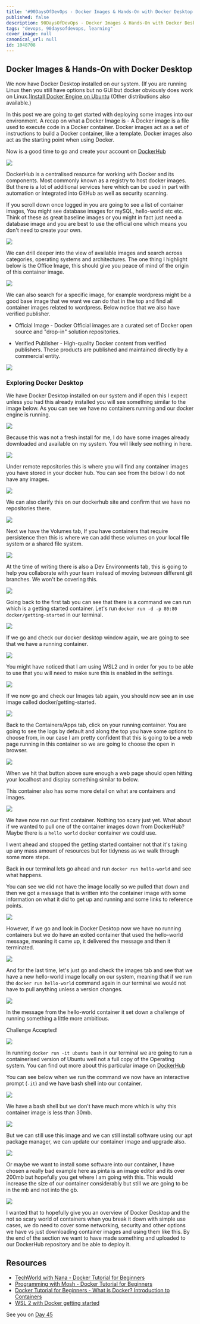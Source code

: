 ```yaml
---
title: '#90DaysOfDevOps - Docker Images & Hands-On with Docker Desktop - Day 44'
published: false
description: 90DaysOfDevOps - Docker Images & Hands-On with Docker Desktop
tags: "devops, 90daysofdevops, learning"
cover_image: null
canonical_url: null
id: 1048708
---
```

## Docker Images & Hands-On with Docker Desktop

We now have Docker Desktop installed on our system. (If you are running Linux then you still have options but no GUI but docker obviously does work on Linux.)[Install Docker Engine on Ubuntu](https://docs.docker.com/engine/install/ubuntu/) (Other distributions also available.)

In this post we are going to get started with deploying some images into our environment. A recap on what a Docker Image is - A Docker image is a file used to execute code in a Docker container. Docker images act as a set of instructions to build a Docker container, like a template. Docker images also act as the starting point when using Docker.

Now is a good time to go and create your account on [DockerHub](https://hub.docker.com/) 

![](../images/Day44_Containers1.png?v1)

DockerHub is a centralised resource for working with Docker and its components. Most commonly known as a registry to host docker images. But there is a lot of additional services here which can be used in part with automation or integrated into GitHub as well as security scanning.

If you scroll down once logged in you are going to see a list of container images, You might see database images for mySQL, hello-world etc etc. Think of these as great baseline images or you might in fact just need a database image and you are best to use the official one which means you don't need to create your own. 

![](../images/Day44_Containers2.png?v1)

We can drill deeper into the view of available images and search across categories, operating systems and architectures. The one thing I highlight below is the Office Image, this should give you peace of mind of the origin of this container image.  

![](../images/Day44_Containers3.png?v1)

We can also search for a specific image, for example wordpress might be a good base image that we want we can do that in the top and find all container images related to wordpress. Below notice that we also have verified publisher. 

- Official Image - Docker Official images are a curated set of Docker open source and "drop-in" solution repositories. 

- Verified Publisher - High-quality Docker content from verified publishers. These products are published and maintained directly by a commercial entity. 

![](../images/Day44_Containers4.png?v1)

### Exploring Docker Desktop 

We have Docker Desktop installed on our system and if open this I expect unless you had this already installed you will see something similar to the image below. As you can see we have no containers running and our docker engine is running. 

![](../images/Day44_Containers5.png?v1)

Because this was not a fresh install for me, I do have some images already downloaded and available on my system. You will likely see nothing in here. 

![](../images/Day44_Containers6.png?v1)

Under remote repositories this is where you will find any container images you have stored in your docker hub. You can see from the below I do not have any images. 

![](../images/Day44_Containers7.png?v1)

We can also clarify this on our dockerhub site and confirm that we have no repositories there.

![](../images/Day44_Containers8.png?v1)

Next we have the Volumes tab, If you have containers that require persistence then this is where we can add these volumes on your local file system or a shared file system. 

![](../images/Day44_Containers9.png?v1)

At the time of writing there is also a Dev Environments tab, this is going to help you collaborate with your team instead of moving between different git branches. We won't be covering this. 

![](../images/Day44_Containers10.png?v1)

Going back to the first tab you can see that there is a command we can run which is a getting started container. Let's run `docker run -d -p 80:80 docker/getting-started` in our terminal. 

![](../images/Day44_Containers11.png?v1)

If we go and check our docker desktop window again, we are going to see that we have a running container. 

![](../images/Day44_Containers12.png?v1)

You might have noticed that I am using WSL2 and in order for you to be able to use that you will need to make sure this is enabled in the settings. 

![](../images/Day44_Containers13.png?v1)

If we now go and check our Images tab again, you should now see an in use image called docker/getting-started. 

![](../images/Day44_Containers14.png?v1)

Back to the Containers/Apps tab, click on your running container. You are going to see the logs by default and along the top you have some options to choose from, in our case I am pretty confident that this is going to be a web page running in this container so we are going to choose the open in browser. 

![](../images/Day44_Containers15.png?v1)

When we hit that button above sure enough a web page should open hitting your localhost and display something similar to below. 

This container also has some more detail on what are containers and images. 

![](../images/Day44_Containers16.png?v1)

We have now ran our first container. Nothing too scary just yet. What about if we wanted to pull one of the container images down from DockerHub? Maybe there is a `hello world` docker container we could use. 

I went ahead and stopped the getting started container not that it's taking up any mass amount of resources but for tidyness as we walk through some more steps. 

Back in our terminal lets go ahead and run `docker run hello-world` and see what happens. 

You can see we did not have the image locally so we pulled that down and then we got a message that is written into the container image with some information on what it did to get up and running and some links to reference points. 

![](../images/Day44_Containers17.png?v1)

However, if we go and look in Docker Desktop now we have no running containers but we do have an exited container that used the hello-world message, meaning it came up, it delivered the message and then it terminated. 

![](../images/Day44_Containers18.png?v1)

And for the last time, let's just go and check the images tab and see that we have a new hello-world image locally on our system, meaning that if we run the `docker run hello-world` command again in our terminal we would not have to pull anything unless a version changes. 

![](../images/Day44_Containers19.png?v1)

In the message from the hello-world container it set down a challenge of running something a little more ambitious. 

Challenge Accepted!

![](../images/Day44_Containers20.png?v1)

In running `docker run -it ubuntu bash` in our terminal we are going to run a containerised version of Ubuntu well not a full copy of the Operating system. You can find out more about this particular image on [DockerHub](https://hub.docker.com/_/ubuntu)

You can see below when we run the command we now have an interactive prompt (`-it`) and we have bash shell into our container. 

![](../images/Day44_Containers21.png?v1)

We have a bash shell but we don't have much more which is why this container image is less than 30mb. 

![](../images/Day44_Containers22.png?v1)

But we can still use this image and we can still install software using our apt package manager, we can update our container image and upgrade also. 

![](../images/Day44_Containers23.png?v1)

Or maybe we want to install some software into our container, I have chosen a really bad example here as pinta is an image editor and its over 200mb but hopefully you get where I am going with this. This would increase the size of our container considerably but still we are going to be in the mb and not into the gb. 

![](../images/Day44_Containers24.png?v1)

I wanted that to hopefully give you an overview of Docker Desktop and the not so scary world of containers when you break it down with simple use cases, we do need to cover some networking, security and other options we have vs just downloading container images and using them like this. By the end of the section we want to have made something and uploaded to our DockerHub repository and be able to deploy it. 

## Resources 

- [TechWorld with Nana - Docker Tutorial for Beginners](https://www.youtube.com/watch?v=3c-iBn73dDE)
- [Programming with Mosh - Docker Tutorial for Beginners](https://www.youtube.com/watch?v=pTFZFxd4hOI)
- [Docker Tutorial for Beginners - What is Docker? Introduction to Containers](https://www.youtube.com/watch?v=17Bl31rlnRM&list=WL&index=128&t=61s)
- [WSL 2 with Docker getting started](https://www.youtube.com/watch?v=5RQbdMn04Oc)

See you on [Day 45](day45.md) 
